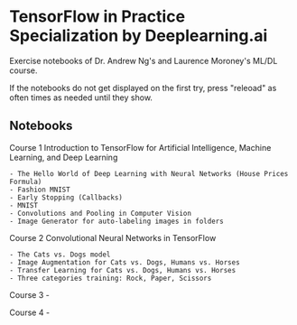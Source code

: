 # TensorFlow in Practice Specialization by Deeplearning.ai
 Exercise notebooks of Dr. Andrew Ng's and Laurence Moroney's ML/DL course.
 
 If the notebooks do not get displayed on the first try, press "releoad" as often times as needed until they show.

## Notebooks

Course 1 Introduction to TensorFlow for Artificial Intelligence, Machine Learning, and Deep Learning

	- The Hello World of Deep Learning with Neural Networks (House Prices Formula)
	- Fashion MNIST
	- Early Stopping (Callbacks)
	- MNIST
	- Convolutions and Pooling in Computer Vision
	- Image Generator for auto-labeling images in folders

Course 2 Convolutional Neural Networks in TensorFlow

	- The Cats vs. Dogs model
	- Image Augmentation for Cats vs. Dogs, Humans vs. Horses
	- Transfer Learning for Cats vs. Dogs, Humans vs. Horses
	- Three categories training: Rock, Paper, Scissors

Course 3 
	- 
	
Course 4
	- 